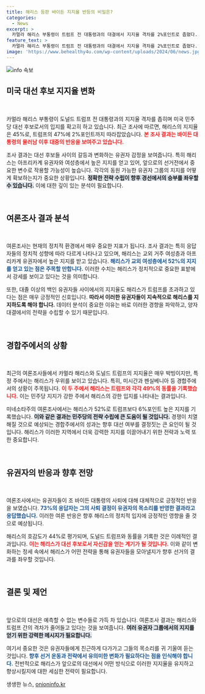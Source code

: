 ```yaml
---
title: 해리스 등판 바이든 지지율 반등의 비밀은?
categories:
  - News
excerpt: >
  카멀라 해리스 부통령이 트럼프 전 대통령과의 대결에서 지지율 격차를 2%포인트로 좁혔다. 바이든 하차 이후 정치 판도가 급변하며, 미 경합주에서 치열한 박빙 승부가 펼쳐지고 있다. 과연 누가 대선에서 승리할까?
feature_text: >
  카멀라 해리스 부통령이 트럼프 전 대통령과의 대결에서 지지율 격차를 2%포인트로 좁혔다. 바이든 하차 이후 정치 판도가 급변하며, 미 경합주에서 치열한 박빙 승부가 펼쳐지고 있다. 과연 누가 대선에서 승리할까?
image: 'https://www.behealthy4u.com/wp-content/uploads/2024/06/news.jpg'
---
```


<p><img src="https://www.behealthy4u.com/wp-content/uploads/2024/06/news.jpg" alt="info 속보" /></p>

<h2 data-ke-size="size26">미국 대선 후보 지지율 변화</h2>

<p data-ke-size="size16">&nbsp;</p>

<p>카멀라 해리스 부통령이 도널드 트럼프 전 대통령과의 지지율 격차를 좁히며 미국 민주당 대선 후보로서의 입지를 확고히 하고 있습니다. 최근 조사에 따르면, 해리스의 지지율은 45%로, 트럼프의 47%에 2%포인트까지 따라잡았습니다. <b><span style="color: #ee2323;">본 조사 결과는 바이든 대통령의 물러남 이후 대중의 반응을 보여주고 있습니다.</span></b>  </p>

<p>조사 결과는 대선 후보들 사이의 갈등과 변화하는 유권자 감정을 보여줍니다. 특히 해리스는 아프리카계 유권자와 여성층에서 높은 지지를 얻고 있어, 앞으로의 선거전에서 중요한 변수로 작용할 가능성이 높습니다. 각각의 동원 가능한 유권자 그룹의 지지를 어떻게 확보하는지가 중요한 상황입니다. <b><span style="background-color: #21538527;">정확한 전략 수립이 향후 경선에서의 승부를 좌우할 수 있습니다.</span></b> 이에 대한 깊이 있는 분석이 필요합니다. </p>

<p data-ke-size="size16">&nbsp;</p>

<h2 data-ke-size="size26">여론조사 결과 분석</h2>

<p data-ke-size="size16">&nbsp;</p>

<p>여론조사는 현재의 정치적 환경에서 매우 중요한 지표가 됩니다. 조사 결과는 특히 응답자들의 정치적 성향에 따라 다르게 나타나고 있으며, 해리스는 교외 거주 여성층과 아프리카계 유권자에서 높은 지지를 받고 있습니다. <b><span style="color: #1a5490;">해리스가 교외 여성층에서 52%의 지지를 얻고 있는 점은 주목할 만합니다.</span></b> 이러한 수치는 해리스가 정치적으로 중요한 표밭에서 강세를 보이고 있다는 것을 의미합니다. </p>

<p>또한, 대졸 이상의 백인 유권자들 사이에서의 지지율도 해리스가 트럼프를 초과하고 있다는 점은 매우 긍정적인 신호입니다. <b><span style="ee2323;">따라서 이러한 유권자들이 지속적으로 해리스를 지지하도록 해야 합니다.</span></b> 데이터 분석이 중요한 이유는 바로 이러한 경향을 파악하고, 양자 대결에서의 전략을 수립할 수 있기 때문입니다.</p>

<p data-ke-size="size16">&nbsp;</p>

<h2 data-ke-size="size26">경합주에서의 상황</h2>

<p data-ke-size="size16">&nbsp;</p>

<p>최근의 여론조사들에서 카멀라 해리스와 도널드 트럼프의 지지율은 매우 박빙이지만, 특정 주에서는 해리스가 우위를 보이고 있습니다. 특히, 미시간과 펜실베니아 등 경합주에서의 상황이 주목됩니다. <b><span style="color: #ee2323;">이 두 주에서 해리스는 트럼프와 각각 49%의 동률을 기록했습니다.</span></b> 이는 민주당 지지가 강한 주에서 해리스의 강한 입지를 나타내는 결과입니다. </p>

<p>미네소타주의 여론조사에서는 해리스가 52%로 트럼프보다 6%포인트 높은 지지를 기록했습니다. <b><span style="background-color: #21538527;">이와 같은 결과는 민주당의 전략 수립에 큰 도움이 될 것입니다.</span></b> 경쟁이 치열해질 것으로 예상되는 경합주에서의 성과는 향후 대선 여부를 결정짓는 큰 요인이 될 것입니다. 해리스가 이러한 지역에서 더욱 강력한 지지를 이끌어내기 위한 전략과 노력 또한 중요합니다. </p>

<p data-ke-size="size16">&nbsp;</p>

<h2 data-ke-size="size26">유권자의 반응과 향후 전망</h2>

<p data-ke-size="size16">&nbsp;</p>

<p>여론조사에서는 유권자들이 조 바이든 대통령의 사퇴에 대해 대체적으로 긍정적인 반응을 보였습니다. <b><span style="color: #1a5490;">73%의 응답자는 그의 사퇴 결정이 유권자의 목소리를 반영한 결과라고 응답했습니다.</span></b> 이러한 여론 반응은 향후 해리스의 정치적 입지에 긍정적인 영향을 줄 것으로 예상됩니다. </p>

<p>해리스의 호감도가 44%로 평가되며, 도널드 트럼프와 동률을 기록한 것은 이례적인 결과입니다. <b><span style="color: #ee2323;">이는 해리스가 대선 후보로서 자신감을 얻는 계기가 될 것입니다.</span></b> 이와 같이 변화하는 정세 속에서 해리스가 어떤 전략을 통해 유권자들을 모아낼지가 향후 선거의 결과를 좌우할 것입니다.</p>

<p data-ke-size="size16">&nbsp;</p>

<h2 data-ke-size="size26">결론 및 제언</h2>

<p data-ke-size="size16">&nbsp;</p>

<p>앞으로의 대선은 예측할 수 없는 변수들로 가득 차 있습니다. 여론조사 결과는 해리스와 트럼프 간의 격차가 줄어들고 있다는 것을 보여줍니다. <b><span style="background-color: #21538527;">여러 유권자 그룹에서의 지지를 얻기 위한 강력한 메시지가 필요합니다.</span></b> </p>

<p>여기서 중요한 것은 유권자들에게 친근하게 다가가고 그들의 목소리를 귀 기울여 듣는 것입니다. <b><span style="color: #1a5490;">향후 선거 운동과 전략에서 유의미한 변화가 필요하다는 점을 인식해야 합니다.</span></b> 전반적으로 해리스가 앞으로의 대선에서 어떤 방식으로 이러한 지지율을 유지하고 향상시킬지에 대한 세심한 전략이 필요합니다.</p>
생생한 뉴스, <a href="https://onioninfo.kr" rel="dofollow">onioninfo.kr</a>


